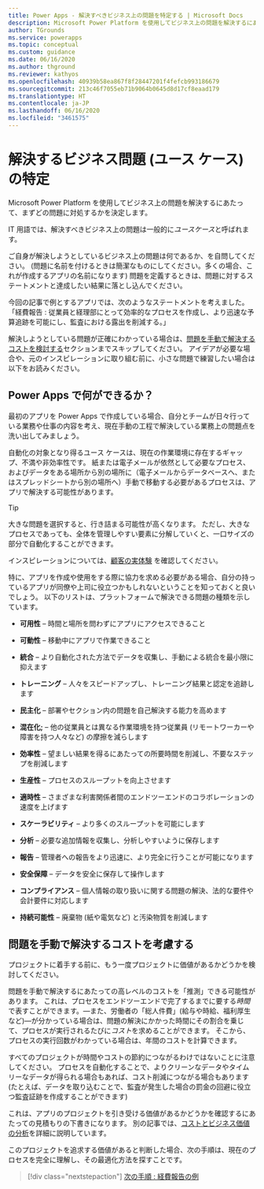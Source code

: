 ```yaml
---
title: Power Apps - 解決すべきビジネス上の問題を特定する | Microsoft Docs
description: Microsoft Power Platform を使用してビジネス上の問題を解決するにあたって、まずどの問題に対処するかを決定します。 一般的な Power Apps のユースケースについて説明します。
author: TGrounds
ms.service: powerapps
ms.topic: conceptual
ms.custom: guidance
ms.date: 06/16/2020
ms.author: thground
ms.reviewer: kathyos
ms.openlocfilehash: 40939b58ea867f8f28447201f4fefcb993186679
ms.sourcegitcommit: 213c46f7055eb71b9064b0645d8d17cf8eaad179
ms.translationtype: HT
ms.contentlocale: ja-JP
ms.lasthandoff: 06/16/2020
ms.locfileid: "3461575"
---
```

# <a name="identifying-the-business-problem-to-solve-the-use-case"></a>解決するビジネス問題 (ユース ケース) の特定

Microsoft Power Platform を使用してビジネス上の問題を解決するにあたって、まずどの問題に対処するかを決定します。

IT 用語では、解決すべきビジネス上の問題は一般的に*ユースケース*と呼ばれます。

ご自身が解決しようとしているビジネス上の問題は何であるか、を自問してください。 (問題に名前を付けるときは簡潔なものにしてください。多くの場合、これが作成するアプリの名前になります) 問題を定義するときは、問題に対するステートメントと達成したい結果に落とし込んでください。

今回の記事で例とするアプリでは、次のようなステートメントを考えました。「経費報告 : 従業員と経理部にとって効率的なプロセスを作成し、より迅速な予算追跡を可能にし、監査における露出を削減する。」

解決しようとしている問題が正確にわかっている場合は、[問題を手動で解決するコストを検討する](#considering-the-cost-of-solving-the-problem-manually)セクションまでスキップしてください。
アイデアが必要な場合や、元のインスピレーションに取り組む前に、小さな問題で練習したい場合は以下をお読みください。

## <a name="what-can-i-do-with-power-apps"></a>Power Apps で何ができるか？

最初のアプリを Power Apps で作成している場合、自分とチームが日々行っている業務や仕事の内容を考え、現在手動の工程で解決している業務上の問題点を洗い出してみましょう。

自動化の対象となり得るユース ケースは、現在の作業環境に存在するギャップ、不満や非効率性です。 紙または電子メールが依然として必要なプロセス、およびデータをある場所から別の場所に（電子メールからデータベースへ、またはスプレッドシートから別の場所へ）手動で移動する必要があるプロセスは、アプリで解決する可能性があります。

> [!TIP]
> 大きな問題を選択すると、行き詰まる可能性が高くなります。 ただし、大きなプロセスであっても、全体を管理しやすい要素に分解していくと、一口サイズの部分で自動化することができます。

インスピレーションについては、[顧客の実体験](https://powerapps.microsoft.com/blog/category/case-studies/) を確認してください。

特に、アプリを作成や使用をする際に協力を求める必要がある場合、自分の持っているアプリが同僚や上司に役立つかもしれないということを知っておくと良いでしょう。 以下のリストは、プラットフォームで解決できる問題の種類を示しています。

- **可用性** – 時間と場所を問わずにアプリにアクセスできること

- **可動性** – 移動中にアプリで作業できること

- **統合** – より自動化された方法でデータを収集し、手動による統合を最小限に抑えます

- **トレーニング** – 人々をスピードアップし、トレーニング結果と認定を追跡します

- **民主化** – 部署やセクション内の問題を自己解決する能力を高めます

- **混在化;** – 他の従業員とは異なる作業環境を持つ従業員 (リモートワーカーや障害を持つ人々など) の摩擦を減らします

- **効率性** – 望ましい結果を得るにあたっての所要時間を削減し、不要なステップを削減します

- **生産性** – プロセスのスループットを向上させます

- **適時性** – さまざまな利害関係者間のエンドツーエンドのコラボレーションの速度を上げます

- **スケーラビリティ** – より多くのスループットを可能にします

- **分析** – 必要な追加情報を収集し、分析しやすいように保存します

- **報告** – 管理者への報告をより迅速に、より完全に行うことが可能になります

- **安全保障** – データを安全に保存して操作します

- **コンプライアンス** – 個人情報の取り扱いに関する問題の解決、法的な要件や会計要件に対応します

- **持続可能性** – 廃棄物 (紙や電気など) と汚染物質を削減します

## <a name="considering-the-cost-of-solving-the-problem-manually"></a>問題を手動で解決するコストを考慮する

プロジェクトに着手する前に、もう一度プロジェクトに価値があるかどうかを検討してください。

問題を手動で解決するにあたっての高レベルのコストを「推測」できる可能性があります。 これは、プロセスをエンドツーエンドで完了するまでに要する*時間*で表すことができます。&mdash;また、労働者の「総人件費」(給与や時給、福利厚生など)&mdash;が分かっている場合は、問題の解決にかかった時間にその割合を乗じて、プロセスが実行されるたびに*コスト*を求めることができます。 そこから、プロセスの実行回数がわかっている場合は、年間のコストを計算できます。

すべてのプロジェクトが時間やコストの節約につながるわけではないことに注意してください。 プロセスを自動化することで、よりクリーンなデータやタイムリーなデータが得られる場合もあれば、コスト削減につながる場合もあります (たとえば、データを取り込むことで、監査が発生した場合の罰金の回避に役立つ監査証跡を作成することができます)

これは、アプリのプロジェクトを引き受ける価値があるかどうかを確認するにあたっての見積もりの下書きになります。 別の記事では、[コストとビジネス価値の分析](worth-automating-process.md)を詳細に説明しています。

このプロジェクトを追求する価値があると判断した場合、次の手順は、現在のプロセスを完全に理解し、その最適化方法を探すことです。

> [!div class="nextstepaction"]
> [次の手順 : 経費報告の例](example-expense-reporting.md)
